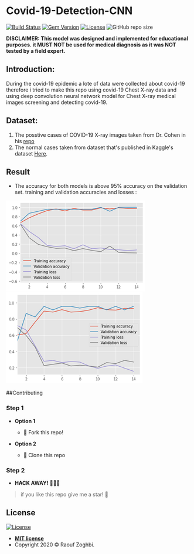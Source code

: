 # Covid-19-Detection-CNN

[![Build Status](http://img.shields.io/travis/badges/badgerbadgerbadger.svg?style=flat-square)](https://travis-ci.org/badges/badgerbadgerbadger) [![Gem Version](http://img.shields.io/gem/v/badgerbadgerbadger.svg?style=flat-square)](https://rubygems.org/gems/badgerbadgerbadger) [![License](http://img.shields.io/:license-mit-blue.svg?style=flat-square)](http://badges.mit-license.org) ![GitHub repo size](https://img.shields.io/github/repo-size/raaaouf/Covid-19-Detection-CNN?color=pink&label=size&logo=size?style=flat-square)

**DISCLAIMER: This model was designed and implemented for educational purposes. it MUST NOT be used for medical diagnosis as it was NOT tested by a field expert.**

## Introduction:
During the covid-19 epidemic a lote of data were collected about covid-19 therefore i tried to make this repo using covid-19 Chest X-ray data and using deep convolution neural network model for  Chest X-ray medical images screening and detecting covid-19.


## Dataset:

1. The posstive cases of COVID-19 X-ray images taken from Dr. Cohen in his 
[repo](https://github.com/ieee8023/covid-chestxray-dataset)
2. The normal cases taken from dataset that's published in Kaggle's dataset 
[Here](https://www.kaggle.com/paultimothymooney/chest-xray-pneumonia/data#).

## Result
* The accuracy for both models is above 95% accuracy on the validation set.
training and validation accuracies and losses : 

![first model](https://github.com/HebahAlshamlan/Covid-19/blob/master/img/Model1.png)
![seconde model](https://github.com/HebahAlshamlan/Covid-19/blob/master/img/Model2.png)
   
##Contributing

### Step 1

- **Option 1**
    - 🍴 Fork this repo!

- **Option 2**
    - 👯 Clone this repo 
### Step 2

- **HACK AWAY!** 🔨🔨🔨
 


>if you like this repo give me a star! 🌟

## License

[![License](http://img.shields.io/:license-mit-blue.svg?style=flat-square)](http://badges.mit-license.org)

- **[MIT license](http://opensource.org/licenses/mit-license.php)**
- Copyright 2020 © Raouf Zoghbi.

